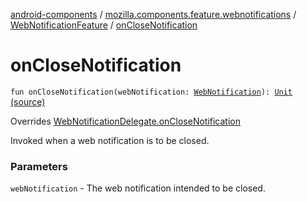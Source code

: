 [android-components](../../index.md) / [mozilla.components.feature.webnotifications](../index.md) / [WebNotificationFeature](index.md) / [onCloseNotification](./on-close-notification.md)

# onCloseNotification

`fun onCloseNotification(webNotification: `[`WebNotification`](../../mozilla.components.concept.engine.webnotifications/-web-notification/index.md)`): `[`Unit`](https://kotlinlang.org/api/latest/jvm/stdlib/kotlin/-unit/index.html) [(source)](https://github.com/mozilla-mobile/android-components/blob/master/components/feature/webnotifications/src/main/java/mozilla/components/feature/webnotifications/WebNotificationFeature.kt#L92)

Overrides [WebNotificationDelegate.onCloseNotification](../../mozilla.components.concept.engine.webnotifications/-web-notification-delegate/on-close-notification.md)

Invoked when a web notification is to be closed.

### Parameters

`webNotification` - The web notification intended to be closed.